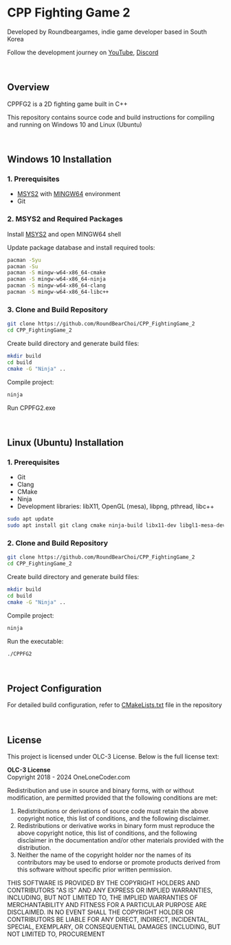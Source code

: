 # CPP Fighting Game 2

Developed by Roundbeargames, indie game developer based in South Korea

Follow the development journey on [YouTube](https://youtube.com/roundbeargames), [Discord](https://discord.gg/hAFTgcA)

<br>

## Overview

CPPFG2 is a 2D fighting game built in C++

This repository contains source code and build instructions for compiling and running on Windows 10 and Linux (Ubuntu)

<br>

## Windows 10 Installation

### 1. Prerequisites

- [MSYS2](https://www.msys2.org/) with [MINGW64](https://www.mingw-w64.org/) environment
- Git

### 2. MSYS2 and Required Packages

Install [MSYS2](https://www.msys2.org/) and open MINGW64 shell  

Update package database and install required tools:

```bash
pacman -Syu
pacman -Su
pacman -S mingw-w64-x86_64-cmake
pacman -S mingw-w64-x86_64-ninja
pacman -S mingw-w64-x86_64-clang
pacman -S mingw-w64-x86_64-libc++
```

### 3. Clone and Build Repository

```bash
git clone https://github.com/RoundBearChoi/CPP_FightingGame_2
cd CPP_FightingGame_2
```

Create build directory and generate build files:

```bash
mkdir build
cd build
cmake -G "Ninja" ..
```

Compile project:

```bash
ninja
```

Run CPPFG2.exe

<br>

## Linux (Ubuntu) Installation

### 1. Prerequisites

- Git
- Clang
- CMake
- Ninja
- Development libraries: libX11, OpenGL (mesa), libpng, pthread, libc++

```bash
sudo apt update
sudo apt install git clang cmake ninja-build libx11-dev libgl1-mesa-dev libpng-dev libpthread-stubs0-dev libc++-dev libc++abi-dev
```

### 2. Clone and Build Repository

```bash
git clone https://github.com/RoundBearChoi/CPP_FightingGame_2
cd CPP_FightingGame_2
```

Create build directory and generate build files:

```bash
mkdir build
cd build
cmake -G "Ninja" ..
```

Compile project:

```bash
ninja
```

Run the executable:

```bash
./CPPFG2
```

<br>

## Project Configuration

For detailed build configuration, refer to [CMakeLists.txt](https://github.com/RoundBearChoi/CPP_FightingGame_2/blob/main/CMakeLists.txt) file in the repository

<br>

## License

This project is licensed under OLC-3 License. Below is the full license text:

**OLC-3 License**  
Copyright 2018 - 2024 OneLoneCoder.com

Redistribution and use in source and binary forms, with or without modification, are permitted provided that the following conditions are met:

1. Redistributions or derivations of source code must retain the above copyright notice, this list of conditions, and the following disclaimer.
2. Redistributions or derivative works in binary form must reproduce the above copyright notice, this list of conditions, and the following disclaimer in the documentation and/or other materials provided with the distribution.
3. Neither the name of the copyright holder nor the names of its contributors may be used to endorse or promote products derived from this software without specific prior written permission.

THIS SOFTWARE IS PROVIDED BY THE COPYRIGHT HOLDERS AND CONTRIBUTORS "AS IS" AND ANY EXPRESS OR IMPLIED WARRANTIES, INCLUDING, BUT NOT LIMITED TO, THE IMPLIED WARRANTIES OF MERCHANTABILITY AND FITNESS FOR A PARTICULAR PURPOSE ARE DISCLAIMED. IN NO EVENT SHALL THE COPYRIGHT HOLDER OR CONTRIBUTORS BE LIABLE FOR ANY DIRECT, INDIRECT, INCIDENTAL, SPECIAL, EXEMPLARY, OR CONSEQUENTIAL DAMAGES (INCLUDING, BUT NOT LIMITED TO, PROCUREMENT
